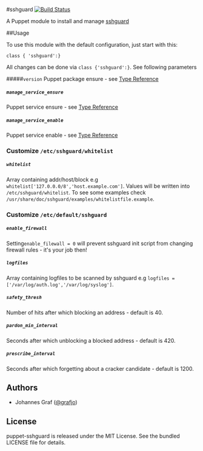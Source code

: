 #sshguard
[![Build Status](https://travis-ci.org/grafjo/puppet-sshguard.png?branch=master)](https://travis-ci.org/grafjo/puppet-sshguard)

A Puppet module to install and manage [sshguard](http://www.sshguard.net/)

##Usage

To use this module with the default configuration, just start with this:
```puppet
class { 'sshguard':}
```

All changes can be done via `class {'sshguard':}`. See following parameters

#####`version`
Puppet package ensure - see [Type Reference](http://docs.puppetlabs.com/references/latest/type.html#package-attribute-ensure)

##### `manage_service_ensure`
Puppet service ensure - see [Type Reference](http://docs.puppetlabs.com/references/latest/type.html#service-attribute-ensure)

##### `manage_service_enable`
Puppet service enable - see [Type Reference](http://docs.puppetlabs.com/references/latest/type.html#service-attribute-enable)


### Customize `/etc/sshguard/whitelist`

##### `whitelist`
Array containing addr/host/block e.g `whitelist['127.0.0.0/8','host.example.com']`. Values will be written into `/etc/sshguard/whitelist`. To see some examples check `/usr/share/doc/sshguard/examples/whitelistfile.example`.


### Customize `/etc/default/sshguard`

##### `enable_firewall`
Setting`enable_filewall = 0` will prevent sshguard init script from changing firewall rules - it's your job then!

##### `logfiles`
Array containing logfiles to be scanned by sshguard e.g `logfiles = ['/var/log/auth.log','/var/log/syslog']`.

##### `safety_thresh`
Number of hits after which blocking an address - default is 40.

##### `pardon_min_interval`
Seconds after which unblocking a blocked address - default is 420.

##### `prescribe_interval`
Seconds after which forgetting about a cracker candidate - default is 1200.

## Authors
* Johannes Graf ([@grafjo](https://github.com/grafjo))


## License

puppet-sshguard is released under the MIT License. See the bundled LICENSE file
for details.

